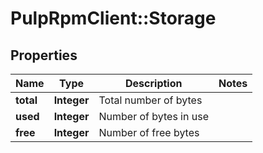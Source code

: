 # PulpRpmClient::Storage

## Properties
Name | Type | Description | Notes
------------ | ------------- | ------------- | -------------
**total** | **Integer** | Total number of bytes | 
**used** | **Integer** | Number of bytes in use | 
**free** | **Integer** | Number of free bytes | 


